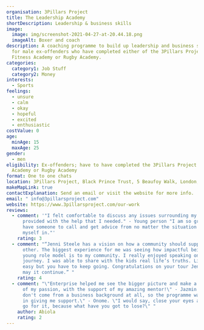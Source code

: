 ```yaml
---
organisation: 3Pillars Project
title: The Leadership Academy
shortDescription: Leadership & business skills
image:
  image: img/screenshot-2021-04-27-at-20.44.18.png
  imageAlt: Boxer and coach
description: A coaching programme to build up leadership and business skills,
  for male ex-offenders who have completed either of the 3Pillars Project's
  Fitness Academy or Rugby Academy.
categories:
  category1: Job Stuff
  category2: Money
interests:
  - Sports
feelings:
  - unsure
  - calm
  - okay
  - hopeful
  - excited
  - enthusiastic
costValue: 0
age:
  minAge: 15
  maxAge: 25
gender:
  - men
eligibility: Ex-offenders; have to have completed the 3Pillars Project's Fitness
  Academy or Rugby Academy
format: One to one chats
location: 3Pillars Project, Black Prince Trust, 5 Beaufoy Walk, London, SE11 6AA
makeMapLink: true
contactExplanation: Send an email or visit the website for more info.
email: " info@3pillarsproject.com"
website: https://www.3pillarsproject.com/our-work
reviews:
  - comment: '"I felt comfortable to discuss any issues surrounding my health. I was
      provided with the help that I needed." - Young person "I am so grateful to
      have someone to call and get advice from no matter the situation I find
      myself in."'
    rating: 3
  - comment: "“Jenni Steele has a vision on how a community should support each
      other. The biggest experience for me was seeing how impactful being a
      young role model is to my community. I really enjoyed speaking on my
      journey. I was able to share with the kids real life’s truths. Life isn’t
      easy but you have to keep going. Congratulations on your tour Jenni. Long
      may it continue.” "
    rating: 4
  - comment: "\"Enterprise helped me see the bigger picture and make a business out
      of my passion, with the support of my amazing mentor!\" - Jazmin. \"I
      don't come from a business background at all, so the programme was crucial
      in giving me support.\" - Onome. \"I would say, close your eyes and just
      go for it, because what have you got to lose?\" "
    author: Abiola
    rating: 2
---
```

